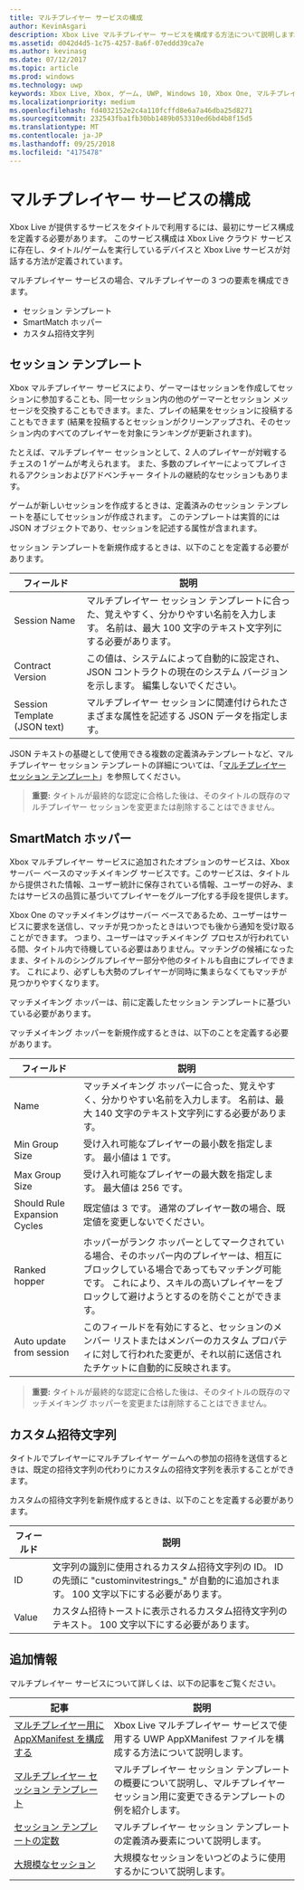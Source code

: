 ```yaml
---
title: マルチプレイヤー サービスの構成
author: KevinAsgari
description: Xbox Live マルチプレイヤー サービスを構成する方法について説明します。
ms.assetid: d042d4d5-1c75-4257-8a6f-07eddd39ca7e
ms.author: kevinasg
ms.date: 07/12/2017
ms.topic: article
ms.prod: windows
ms.technology: uwp
keywords: Xbox Live, Xbox, ゲーム, UWP, Windows 10, Xbox One, マルチプレイヤー, サービスの構成, セッション テンプレート, カスタム招待文字列, SmartMatch ホッパー
ms.localizationpriority: medium
ms.openlocfilehash: fd4032152e2c4a110fcffd8e6a7a46dba25d8271
ms.sourcegitcommit: 232543fba1fb30bb1489b053310ed6bd4b8f15d5
ms.translationtype: MT
ms.contentlocale: ja-JP
ms.lasthandoff: 09/25/2018
ms.locfileid: "4175478"
---
```

# <a name="multiplayer-service-configuration"></a>マルチプレイヤー サービスの構成
Xbox Live が提供するサービスをタイトルで利用するには、最初にサービス構成を定義する必要があります。 このサービス構成は Xbox Live クラウド サービスに存在し、タイトル/ゲームを実行しているデバイスと Xbox Live サービスが対話する方法が定義されています。

マルチプレイヤー サービスの場合、マルチプレイヤーの 3 つの要素を構成できます。
* セッション テンプレート
* SmartMatch ホッパー
* カスタム招待文字列

## <a name="session-templates"></a>セッション テンプレート
Xbox マルチプレイヤー サービスにより、ゲーマーはセッションを作成してセッションに参加することも、同一セッション内の他のゲーマーとセッション メッセージを交換することもできます。また、プレイの結果をセッションに投稿することもできます  (結果を投稿するとセッションがクリーンアップされ、そのセッション内のすべてのプレイヤーを対象にランキングが更新されます)。

たとえば、マルチプレイヤー セッションとして、2 人のプレイヤーが対戦するチェスの 1 ゲームが考えられます。 また、多数のプレイヤーによってプレイされるアクションおよびアドベンチャー タイトルの継続的なセッションもあります。

ゲームが新しいセッションを作成するときは、定義済みのセッション テンプレートを基にしてセッションが作成されます。 このテンプレートは実質的には JSON オブジェクトであり、セッションを記述する属性が含まれます。

セッション テンプレートを新規作成するときは、以下のことを定義する必要があります。

| フィールド | 説明 |
| --- | --- |
| Session Name | マルチプレイヤー セッション テンプレートに合った、覚えやすく、分かりやすい名前を入力します。 名前は、最大 100 文字のテキスト文字列にする必要があります。 |
| Contract Version | この値は、システムによって自動的に設定され、JSON コントラクトの現在のシステム バージョンを示します。 編集しないでください。 |
| Session Template (JSON text) | マルチプレイヤー セッションに関連付けられたさまざまな属性を記述する JSON データを指定します。 |

JSON テキストの基礎として使用できる複数の定義済みテンプレートなど、マルチプレイヤー セッション テンプレートの詳細については、「[マルチプレイヤー セッション テンプレート](session-templates.md)」を参照してください。

> **重要:** タイトルが最終的な認定に合格した後は、そのタイトルの既存のマルチプレイヤー セッションを変更または削除することはできません。

## <a name="smartmatch-hoppers"></a>SmartMatch ホッパー

Xbox マルチプレイヤー サービスに追加されたオプションのサービスは、Xbox サーバー ベースのマッチメイキング サービスです。このサービスは、タイトルから提供された情報、ユーザー統計に保存されている情報、ユーザーの好み、またはサービスの品質に基づいてプレイヤーをグループ化する手段を提供します。

Xbox One のマッチメイキングはサーバー ベースであるため、ユーザーはサービスに要求を送信し、マッチが見つかったときはいつでも後から通知を受け取ることができます。 つまり、ユーザーはマッチメイキング プロセスが行われている間、タイトル内で待機している必要はありません。マッチングの候補になったまま、タイトルのシングルプレイヤー部分や他のタイトルも自由にプレイできます。 これにより、必ずしも大勢のプレイヤーが同時に集まらなくてもマッチが見つかりやすくなります。

マッチメイキング ホッパーは、前に定義したセッション テンプレートに基づいている必要があります。

マッチメイキング ホッパーを新規作成するときは、以下のことを定義する必要があります。

| フィールド | 説明 |
|---|---|
|Name| マッチメイキング ホッパーに合った、覚えやすく、分かりやすい名前を入力します。 名前は、最大 140 文字のテキスト文字列にする必要があります。 |
| Min Group Size | 受け入れ可能なプレイヤーの最小数を指定します。 最小値は 1 です。 |
| Max Group Size | 受け入れ可能なプレイヤーの最大数を指定します。 最大値は 256 です。 |
| Should Rule Expansion Cycles | 既定値は 3 です。 通常のプレイヤー数の場合、既定値を変更しないでください。 |
| Ranked hopper | ホッパーがランク ホッパーとしてマークされている場合、そのホッパー内のプレイヤーは、相互にブロックしている場合であってもマッチング可能です。 これにより、スキルの高いプレイヤーをブロックして避けようとするのを防ぐことができます。 |
| Auto update from session | このフィールドを有効にすると、セッションのメンバー リストまたはメンバーのカスタム プロパティに対して行われた変更が、それ以前に送信されたチケットに自動的に反映されます。 |

> **重要:** タイトルが最終的な認定に合格した後は、そのタイトルの既存のマッチメイキング ホッパーを変更または削除することはできません。

## <a name="custom-invite-strings"></a>カスタム招待文字列
タイトルでプレイヤーにマルチプレイヤー ゲームへの参加の招待を送信するときは、既定の招待文字列の代わりにカスタムの招待文字列を表示することができます。

カスタムの招待文字列を新規作成するときは、以下のことを定義する必要があります。

| フィールド | 説明 |
|---|---|
| ID | 文字列の識別に使用されるカスタム招待文字列の ID。 ID の先頭に "custominvitestrings_" が自動的に追加されます。 100 文字以下にする必要があります。 |
| Value | カスタム招待トーストに表示されるカスタム招待文字列のテキスト。 100 文字以下にする必要があります。 |

## <a name="additional-information"></a>追加情報

マルチプレイヤー サービスについて詳しくは、以下の記事をご覧ください。

**記事** | **説明**
--- | ---
[マルチプレイヤー用に AppXManifest を構成する](configure-your-appxmanifest-for-multiplayer.md) | Xbox Live マルチプレイヤー サービスで使用する UWP AppXManifest ファイルを構成する方法について説明します。
[マルチプレイヤー セッション テンプレート](session-templates.md) | マルチプレイヤー セッション テンプレートの概要について説明し、マルチプレイヤー セッション用に変更できるテンプレートの例を紹介します。
[セッション テンプレートの定数](session-template-constants.md) | マルチプレイヤー セッション テンプレートの定義済み要素について説明します。
[大規模なセッション](large-sessions.md) | 大規模なセッションをいつどのように使用するかについて説明します。

